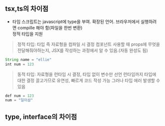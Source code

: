 tsx,ts의 차이점
--------------
* 타임 스크립트는 javascript에 type을 부여. 확장된 언어. 브라우저에서 실행하려면 compille 해야 함(파일을 한번 변환)  
정적 타입을 지원
> 정적 타입: 타입 즉 자료형을 컴파일 시 결정
> 컴포넌트 사용할 때 props에 무엇을 전달해줘야하는지, JSX를 작성하는 과정에서 알 수 있음.(자동 완성도 됨)
``` javascript
String name = "ellie"
int num = 123
```

> 동적 타입: 자료형을 런타임 시 결정, 타입 없이 변수만 선언
> 런타임까지 타입에 대한 결정 끌고가므로 유연성, 빠르게 코드 작성 가능 그러나 타입 에러 발생할 수 있음
``` javascript
def num = 123
num = "일이삼"
```

type, interface의 차이점
------------------------
